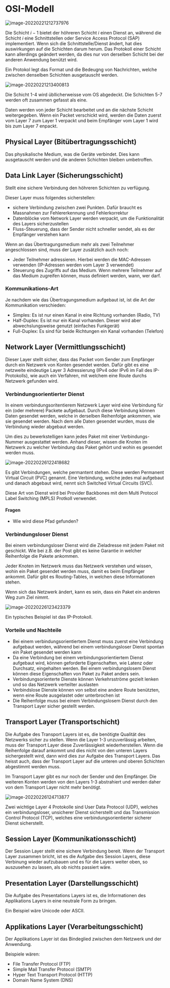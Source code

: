 # OSI-Modell

![image-20220221212737976](res/image-20220221212737976.png)

Die Schicht $i-1$ bietet der höhreren Schicht $i$ einen Dienst an, während die Schicht $i$ eine Schnittstellen oder Service Access Protocol (SAP) implementiert. Wenn sich die Schnittstelle/Dienst ändert, hat dies auswirkungen auf die Schichten darum herum. Das Protokoll einer Schicht kann allerdings geändert werden, da dies nur von derselben Schicht bei der anderen Anwendung benützt wird. 

Ein Protokol legt das Format und die Bedeugng von Nachrichten, welche zwischen denselben Schichten ausgetauscht werden.

![image-20220221213400813](res/image-20220221213400813.png)

Die Schicht 1-4 wird übllicherweisse vom OS abgedeckt. Die Schichten 5-7 werden oft zusammen gefasst als eine.

Daten werden von jeder Schicht bearbeitet und an die nächste Schicht weitergegeben. Wenn ein Packet verschickt wird, werden die Daten zuerst vom Layer 7 zum Layer 1 verpackt und beim Empfänger vom Layer 1 wird bis zum Layer 7 enpackt.

## Physical Layer (Bitübertragungsschicht)

Das physikalische Medium, was die Geräte verbindet. Dies kann ausgetauscht werden und die anderen Schichten bleiben umbetroffen.

## Data Link Layer (Sicherungsschicht)

Stellt eine sichere Verbindung den höhreren Schichten zu verfügung. 

Dieser Layer muss folgendes sicherstellen:

* sichere Verbindung zwischen zwei Punkten. Dafür braucht es Massnahmen zur Fehlererkennung und Fehlerkorrektur
* Datenblöcke vom Network Layer werden verpackt, um die Funktionalität des Layers sicherzustellen
* Fluss-Steuerung, dass der Sender nicht schneller sendet, als es der Empfänger verstehen kann

Wenn an das Übertragungsmedium mehr als zwei Teilnehmer angeschlossen sind, muss der Layer zusätzlich auch noch:

* Jeder Teilnehmer adressieren. Hierbei werden die MAC-Adressen verwenden (IP-Adressen werden vom Layer 3 verwendet)
* Steuerung des Zugriffs auf das Medium. Wenn mehrere Teilnehmer auf das Medium zugreifen können, muss definiert werden, wann, wer darf.

### Kommunikations-Art

Je nachdem wie das Übertragungsmedium aufgebaut ist, ist die Art der Kommunikation verschieden:

* Simples: Es ist nur einen Kanal in eine Richtung vorhanden (Radio, TV)
* Half-Duplex: Es ist nur ein Kanal vorhanden. Dieser wird aber abwechslungsweise genutzt (einfaches Funkgerät)
* Full-Duplex: Es sind für beide Richtungen ein Kanal vorhanden (Telefon)

##  Network Layer (Vermittlungsschicht)

Dieser Layer stellt sicher, dass das Packet vom Sender zum Empfänger durch ein Netzwerk von Konten gesendet werden. Dafür gibt es eine netzweite eindeutige Layer 3 Adressierung (IPv4 oder IPv6 im Fall des IP-Protokolls), wie auch ein Verfahren, mit welchem eine Route durchs Netzwerk gefunden wird.

### Verbindungsorientierter Dienst

In einem verbindungsoritentierem Netzwerk Layer wird eine Verbindung für ein (oder mehrere) Packete aufgebaut. Durch diese Verbindung können Daten gesendet werden, welche in derselben Reihenfolge ankommen, wie sie gesendet werden. Nach dem alle Daten gesendet wurden, muss die Verbindung wieder abgebaut werden.

Um dies zu bewerkstelligen kann jedes Paket mit einer Verbindungs-Nummer ausgestattet werden. Anhand dieser, wissen die Knoten im Netzwerk zu welcher Verbindung das Paket gehört und wohin es gesendet werden muss.

![image-20220226122418682](res/image-20220226122418682.png)

Es gibt Verbindungen, welche permantent stehen. Diese werden Permanent Virtual Circuit (PVC) genannt. Eine Verbindung, welche jedes mal aufgebaut und danach abgebaut wird, nennt sich Switched Virtual Circuits (SVC).

Diese Art von Dienst wird bei Provider Backbones mit dem Multi Protocol Label Switching (MPLS) Protkoll verwendet.

#### Fragen

* Wie wird diese Pfad gefunden?

### Verbindungsloser Dienst

Bei einem verbindungsloser Dienst wird die Zieladresse mit jedem Paket mit geschickt. Wie bei z.B. der Post gibt es keine Garantie in welcher Reihenfolge die Pakete ankommen. 

Jeder Knoten im Netzwerk muss das Netzwerk verstehen und wissen, wohin ein Paket gesendet werden muss, damit es beim Empfänger ankommt. Dafür gibt es Routing-Tables, in welchen diese Informationen stehen. 

Wenn sich das Netzwerk ändert, kann es sein, dass ein Paket ein anderen Weg zum Ziel nimmt.

![image-20220226123423379](res/image-20220226123423379.png)

Ein typisches Beispiel ist das IP-Protokoll.

### Vorteile und Nachteile

* Bei einem verbindungsorientiertem Dienst muss zuerst eine Verbindung aufgebaut werden, während bei einem verbindungsloser Dienst spontan ein Paket gesendet werden kann
* Da eine Verbindung bei einem verbindungsorientiertem Dienst aufgebaut wird, können geforderte Eigenschaften, wie Latenz oder Durchsatz, eingehalten werden. Bei einem verbindungslosem Dienst können diese Eigenschaften von Paket zu Paket anders sein.
* Verbindungsorienterte Dienste können Verkehrsströme gezielt lenken und so das Netzwerk verteilter auslasten
* Verbindslose Dienste können von selbst eine andere Route benützten, wenn eine Route ausgelastet oder unterbrochen ist
* Die Reihenfolge muss bei einem Verbindungslosem Dienst durch den Transport Layer sicher gestellt werden.

## Transport Layer (Transportschicht)

Die Aufgabe des Transport Layers ist es, die benötigte Qualität des Netzwerks sicher zu stellen. Wenn die Layer 1-3 unzuverlässig arbeiten, muss der Transport Layer diese Zuverlässigkeit wiederherstellen. Wenn die Reihenfolge darauf ankommt und dies nicht von den unteren Layers sichergestellt wird, dann wird dies zur Aufgabe des Transport Layers. Das heisst auch, dass der Transport Layer auf die unteren und oberen Schichten abgestimmt werden muss.

Im Transport Layer gibt es nur noch der Sender und den Empfänger. Die weiteren Konten werden von den Layers 1-3 abstrahiert und werden daher von dem Transport Layer nicht mehr benötigt.

![image-20220226124713877](res/image-20220226124713877.png)

Zwei wichtige Layer 4 Protokolle sind User Data Protocol (UDP), welches ein verbindungsloser, unsicherer Dienst sicherstellt und das Transmission Control Protocol (TCP), welches eine verbindungsorientierter sicherer Dienst sicherstellt.

## Session Layer (Kommunikationsschicht)

Der Session Layer stellt eine sichere Verbindung bereit. Wenn der Transport Layer zusammen bricht, ist es die Aufgabe des Session Layers, diese Verbinung wieder aufzubauen und es für die Layers weiter oben, so auszusehen zu lassen, als ob nichts passiert wäre.

## Presentation Layer (Darstellungsschicht) 

Die Aufgabe des Presentations Layers ist es, die Informationen des Applikations Layers in eine neutrale Form zu bringen.

Ein Beispiel wäre Unicode oder ASCII.

## Applikations Layer (Verarbeitungsschicht)

Der Applikations Layer ist das Bindeglied zwischen dem Netzwerk und der Anwendung. 

Beispiele wären:

* File Transfer Protocol (FTP)
* Simple Mail Transfer Protocol (SMTP)
* Hyper Text Transport Protocol (HTTP)
* Domain Name System (DNS)
